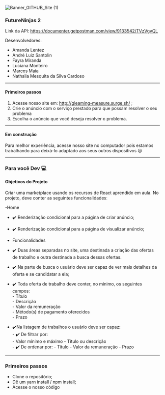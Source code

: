 ![Banner_GITHUB_Site (1)](https://user-images.githubusercontent.com/52434685/113456077-a67c7b80-93e2-11eb-8233-a74953cf4a81.png)

### FutureNinjas 2

Link da API: https://documenter.getpostman.com/view/9133542/TVzVgvQL

Desenvolvedores:  

- Amanda Lentez  
- André Luiz Santolin  
- Fayra Miranda  
- Luciana Monteiro  
- Marcos Maia  
- Nathalia Mesquita da Silva Cardoso  

__________________________________________________________________________________________________________________________________________________________________

#### Primeiros passos
1. Acesse nosso site em: http://gleaming-measure.surge.sh/ ;
2. Crie o anúncio com o serviço prestado para que possam resolver o seu problema
3. Escolha o anúncio que você deseja resolver o problema.

__________________________________________________________________________________________________________________________________________________________________

#### Em construção 
Para melhor experiência, acesse nosso site no computador pois estamos trabalhando para deixá-lo adaptado aos seus outros dispositivos 😃

__________________________________________________________________________________________________________________________________________________________________

### Para você Dev 💻 <br>

#### Objetivos do Projeto
Criar uma marketplace usando os recursos de React aprendido em aula. No projeto, deve conter as seguintes funcionalidades:

-Home
- ✔️ Renderização condicional para a página de criar anúncio;  
- ✔️ Renderização condicional para a página de visualizar anúncio;  

- Funcionalidades  
- ✔️ Duas áreas separadas no site, uma destinada a criação das ofertas de trabalho e outra destinada a busca dessas ofertas.   
- ✔️ Na parte de busca o usuário deve ser capaz de ver mais detalhes da oferta e se candidatar a ela;  
- ✔️ Toda oferta de trabalho deve conter, no mínimo, os seguintes campos:  
        - Título  
        - Descrição  
        - Valor da remuneração  
        - Método(s) de pagamento oferecidos  
        - Prazo  
- ✔️Na listagem de trabalhos o usuário deve ser capaz:  
        - ✔️ De filtrar por:  
            - Valor mínimo e máximo 
            -  Título ou descrição  
        - ✔️  De ordenar por: 
            - Título 
            - Valor da remuneração 
            - Prazo  
_________________________________________________________________________________________________________________________________________________________________
### Primeiros passos

- Clone o repositório;
- Dê um yarn install / npm install;
- Acesse o nosso código
